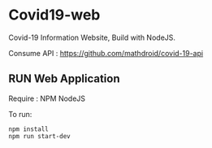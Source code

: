 # Covid19-web
Covid-19 Information Website, Build with NodeJS.

Consume API : https://github.com/mathdroid/covid-19-api

## RUN Web Application
  Require : NPM NodeJS
  
  To run:
  ```
  npm install
  npm run start-dev
  ```
